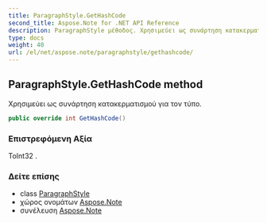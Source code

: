 ```yaml
---
title: ParagraphStyle.GetHashCode
second_title: Aspose.Note for .NET API Reference
description: ParagraphStyle μέθοδος. Χρησιμεύει ως συνάρτηση κατακερματισμού για τον τύπο.
type: docs
weight: 40
url: /el/net/aspose.note/paragraphstyle/gethashcode/
---
```

## ParagraphStyle.GetHashCode method

Χρησιμεύει ως συνάρτηση κατακερματισμού για τον τύπο.

```csharp
public override int GetHashCode()
```

### Επιστρεφόμενη Αξία

ΤοInt32 .

### Δείτε επίσης

* class [ParagraphStyle](../)
* χώρος ονομάτων [Aspose.Note](../../paragraphstyle/)
* συνέλευση [Aspose.Note](../../../)


